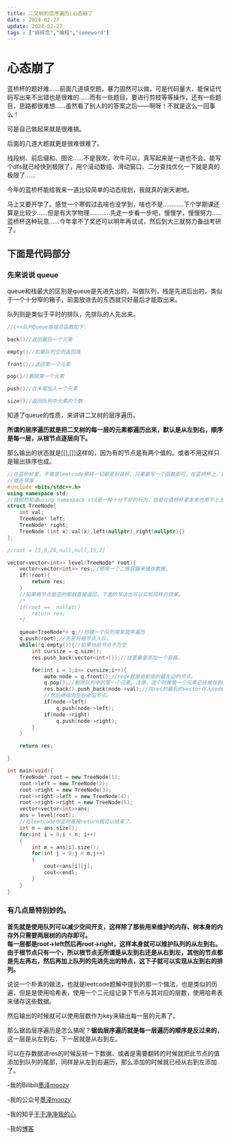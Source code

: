 ```yaml
---
title: 二叉树的层序遍历|心态崩了
date : 2024-02-27
update: 2024-02-27
tags : ["碎碎念","编程","someword"]
---
```

# 心态崩了
蓝桥杯的题好难……前面几道填空题，暴力固然可以做，可是代码量大，能保证代码写出来不出错也是很难的……而有一些题目，要进行剪枝等等操作，还有一些题目，思路都很难想……虽然看了别人的的答案之后——啊呀！不就是这么一回事么！  

可是自己做起来就是很难搞。  

后面的几道大题就更是很难很难了。  

线段树、前后缀和、图论……不是我吹，吹牛可以，真写起来是一道也不会。能写个dfs就已经快到极限了，用个滚动数组、滑动窗口、二分查找优化一下就是真的极限了……    

今年的蓝桥杯能给我来一道比较简单的动态规划，我就真的谢天谢地。  

马上又要开学了。感觉一个寒假过去啥也没学到，啥也不是…………下个学期课还算是比较少……但是有大学物理…………先走一步看一步吧，慢慢学，慢慢努力……蓝桥杯这种玩意……今年拿不了奖还可以明年再试试，然后到大三就努力备战考研了。  

## 下面是代码部分
### 先来说说 queue
queue和栈最大的区别是queue是先进先出的，叫做队列，栈是先进后出的，类似于一个十分窄的箱子，前面放进去的东西就只好最后才能取出来。  

队列则是类似于平时的排队，先排队的人先出来。  


```C++
//C++队列Queue类成员函数如下:

back()//返回最后一个元素

empty()//如果队列空则返回真

front()//返回第一个元素

pop()//删除第一个元素

push()//在末尾加入一个元素

size()//返回队列中元素的个数

```
知道了queue的性质，来讲讲二叉树的层序遍历。  

**所谓的层序遍历就是把二叉树的每一层的元素都遍历出来，默认是从左到右，顺序是每一层，从根节点逐层向下。**  

那么输出的状态就是[[],[]]这样的，因为有的节点是有两个值的。或者不用这样只是输出排序也成。  

``` C++
//在蓝桥杯里，不像是leetcode那样一切都是封装好，只需要写一个函数即可，在蓝桥杯上，要写一个完整的函数。
//首先导库
#include <bits/stdc++.h>  
using namespace std;
//我固然知道using namespace std是一种十分不好的行为，但是在蓝桥杯里本来也用不上太多的命名，一个using就可以解决一切问题。
struct TreeNode{
    int val;
    TreeNode* left;
    TreeNode* right;
    TreeNode (int x):val(x),left(nullptr),right(nullptr){}
};

//root = [3,9,20,null,null,15,7]  

vector<vector<int>> level(TreeNode* root){
    vector<vector<int>> res;//使用一个二维容器来储存数据。
    if(!root){
        return res;
    }
    //如果根节点是空的那就直接返回，下面的写法也可以实现同样的效果。
    /*
    if(root ==  nullptr)
        return res;
    */

    queue<TreeNode*> q;//创建一个队列用来层序遍历
    q.push(root);//先是将根节点入队。
    while(!q.empty()){//如果当前节点不为空
        int cursize = q.size();
        res.push_back(vector<int>());//往答案里添加一个容器。

        for(int i = 1;i<= cursize;i++){
            auto node = q.front();//node就是当前层的最左边的节点。
            q.pop();//删除队列中的第一个元素，注意，这个时候第一个元素已经被存到node里面了
            res.back().push_back(node->val);//向res的最后的vector存入node的值。注意这个时候node是第一个元素。然后将node所有的左右的元素也存进去。
            //然后继续向左右添加节点。
            if(node->left) 
                q.push(node->left);
            if(node->right)
                q.push(node->right);
        }
    }

    return res;

}

int main(void){
    TreeNode* root = new TreeNode(1);  
    root->left = new TreeNode(2);  
    root->right = new TreeNode(3);  
    root->right->left = new TreeNode(4);  
    root->right->right = new TreeNode(5); 
    vector<vector<int>>ans;
    ans = level(root);
    //在leetcode中此时直接return就可以结束了。
    int n = ans.size();
    for(int i = 0;i < n; i++)
    {
        int m = ans[i].size();
        for(int j = 0;j < m;j++)
        {
            cout<<ans[i][j];
            cout<<endl;
        }
    }
}
```

### 有几点是特别妙的。  

**首先就是使用队列可以减少空间开支，这样除了那些用来维护的内存、树本身的内存外只需要两层树的内存即可。**  
**每一层都是root->left然后再root->right，这样本身就可以维护队列的从左到右。由于根节点只有一个，所以根节点无所谓是从左到右还是从右到左，其他的节点都是先左再右，然后再加上队列的先进先出的特点，这下子就可以实现从左到右的排列。**  

说说一个朴素的做法，也就是leetcode题解中提到的那一个做法，也是类似的历遍，但是是使用哈希表，使用一个二元组记录下节点与其对应的层数，使用哈希表来储存这些数据。  

然后输出的时候就可以使用层数作为key来输出每一层的元素了。  

那么锯齿层序遍历是怎么搞呢？**锯齿层序遍历就是每一层遍历的顺序是反过来的**，这一层是从左到右，下一层就是从右到左。  

可以在存数据进res的时候反转一下数据、或者是需要翻转的时候就把此节点的值添加到队列的尾部，同样是从左到右遍历，那么添加的时候就已经从右到左添加了。 








-我的Bilibili[墨泽moozy]( https://space.bilibili.com/441318523 "欢迎您！")  

-我的公众号[墨泽moozy](#hellomoozy)  

-我的知乎[干干净净我的心](https://www.zhihu.com/people/gan-gan-jing-jing-51-90 "欢迎关注")

-我的[博客](https://moze-max.github.io "欢迎到访！")